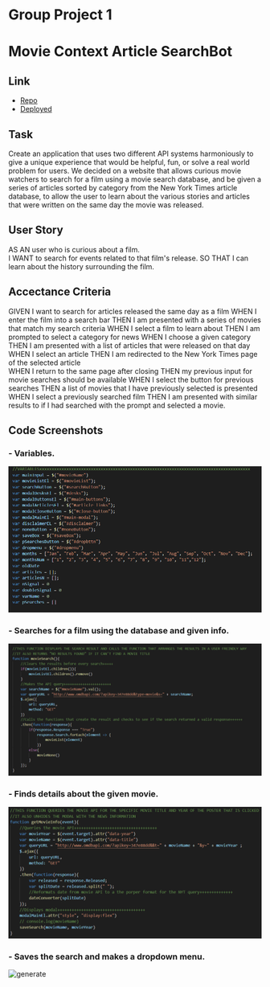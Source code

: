 # Group Project 1
# Movie Context Article SearchBot

## Link
* [Repo](https://github.com/Jr-source/group-project/tree/main)
* [Deployed]()

## Task
Create an application that uses two different API systems harmoniously to give a unique
experience that would be helpful, fun, or solve a real world problem for users. We 
decided on a website that allows curious movie watchers to search for a film using
a movie search database, and be given a series of articles sorted by category from
the New York Times article database, to allow the user to learn about the various stories
and articles that were written on the same day the movie was released.

## User Story
AS AN user who is curious about a film.  
I WANT to search for events related to that film's release. 
SO THAT I can learn about the history surrounding the film.

## Accectance Criteria
GIVEN I want to search for articles released the same day as a film
WHEN I enter the film into a search bar
THEN I am presented with a series of movies that match my search criteria 
WHEN I select a film to learn about
THEN I am prompted to select a category for news 
WHEN I choose a given category
THEN I am presented with a list of articles that were released on that day  
WHEN I select an article
THEN I am redirected to the New York Times page of the selected article  
WHEN I return to the same page after closing
THEN my previous input for movie searches should be available 
WHEN I select the button for previous searches
THEN a list of movies that I have previously selected is presented  
WHEN I select a previously searched film
THEN I am presented with similar results to if I had searched with the prompt and selected a movie.  

## Code Screenshots
### - Variables.
![variables](/images/Variables.png)

### - Searches for a film using the database and given info.
![MovieSearch](images/MovieSearchCode.png)

### - Finds details about the given movie.
![cases](images/MovieDetailsSearchCode.png)

### - Saves the search and makes a dropdown menu.
![generate](images/DrowDownMenuCode.png)